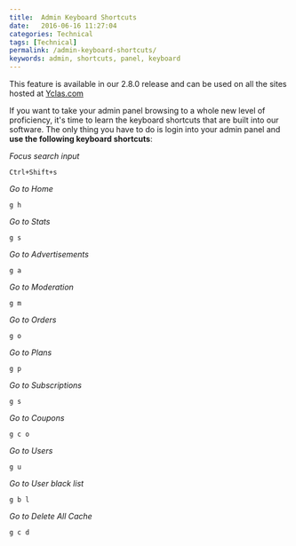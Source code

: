 ```yaml
---
title:  Admin Keyboard Shortcuts
date:   2016-06-16 11:27:04
categories: Technical
tags: [Technical]
permalink: /admin-keyboard-shortcuts/
keywords: admin, shortcuts, panel, keyboard
---
```

<div class="alert alert-warning">
<strong><i class="glyphicon glyphicon-warning-sign"></i> </strong> This feature is available in our 2.8.0 release and can be used on all the sites hosted at <a href="https://yclas.com/">Yclas.com</a> 
</div>

If you want to take your admin panel browsing to a whole new level of proficiency, it's time to learn the keyboard shortcuts that are built into our software. The only thing you have to do is login into your admin panel and **use the following keyboard shortcuts**:

_Focus search input_

    Ctrl+Shift+s

_Go to Home_

    g h

_Go to Stats_

    g s

_Go to Advertisements_

    g a

_Go to Moderation_

    g m

_Go to Orders_

    g o

_Go to Plans_

    g p

_Go to Subscriptions_

    g s

_Go to Coupons_

    g c o

_Go to Users_

    g u

_Go to User black list_

    g b l

_Go to Delete All Cache_

    g c d

